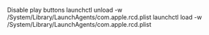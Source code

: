 Disable play buttons
launchctl unload -w /System/Library/LaunchAgents/com.apple.rcd.plist
launchctl load -w /System/Library/LaunchAgents/com.apple.rcd.plist